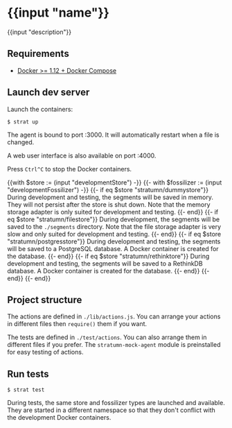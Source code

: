 # {{input "name"}}

{{input "description"}}

## Requirements

- [Docker >= 1.12 + Docker Compose](https://www.docker.com/products/docker)

## Launch dev server

Launch the containers:

```
$ strat up
```

The agent is bound to port :3000. It will automatically restart when a file is changed.

A web user interface is also available on port :4000.

Press `Ctrl^C` to stop the Docker containers.

{{with $store := (input "developmentStore") -}}
{{- with $fossilizer := (input "developmentFossilizer") -}}
{{- if eq $store "stratumn/dummystore"}}
During development and testing, the segments will be saved in memory.
They will not persist after the store is shut down.
Note that the memory storage adapter is only suited for development and testing.
{{- end}}
{{- if eq $store "stratumn/filestore"}}
During development, the segments will be saved to the `./segments` directory.
Note that the file storage adapter is very slow and only suited for development and testing.
{{- end}}
{{- if eq $store "stratumn/postgresstore"}}
During development and testing, the segments will be saved to a PostgreSQL database.
A Docker container is created for the database.
{{- end}}
{{- if eq $store "stratumn/rethinktore"}}
During development and testing, the segments will be saved to a RethinkDB database.
A Docker container is created for the database.
{{- end}}
{{- end}}
{{- end}}

## Project structure

The actions are defined in `./lib/actions.js`.
You can arrange your actions in different files then `require()` them if you want.

The tests are defined in `./test/actions`. You can also arrange them in different files if you prefer.
The `stratumn-mock-agent` module is preinstalled for easy testing of actions.

## Run tests

```
$ strat test
```

During tests, the same store and fossilizer types are launched and available.
They are started in a different namespace so that they don't conflict with the development Docker containers.
